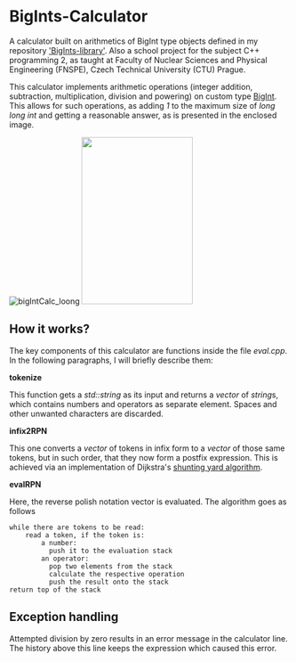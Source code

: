 # BigInts-Calculator

A calculator built on arithmetics of BigInt type objects defined in my repository ['BigInts-library'](https://github.com/PrinceOfCzechia/BigInts-library). Also a school project for the subject C++ programming 2, as taught at Faculty of Nuclear Sciences and Physical Engineering (FNSPE), Czech Technical University (CTU) Prague.

This calculator implements arithmetic operations (integer addition, subtraction, multiplication, division and powering) on custom type [BigInt](https://github.com/PrinceOfCzechia/BigInts-library). This allows for such operations, as adding *1* to the maximum size of *long long int* and getting a reasonable answer, as is presented in the enclosed image.

![bigIntCalc_loong](https://user-images.githubusercontent.com/72036926/186395384-a9c65216-aed6-416f-ac45-86b036f5de42.png)
<img src="https://user-images.githubusercontent.com/72036926/186395384-a9c65216-aed6-416f-ac45-86b036f5de42.png" width="200" height="300"/>

## How it works?

The key components of this calculator are functions inside the file *eval.cpp*. In the following paragraphs, I will briefly describe them:

**tokenize**

This function gets a *std::string* as its input and returns a *vector* of *string*s, which contains numbers and operators as separate element. Spaces and other unwanted characters are discarded.

**infix2RPN**

This one converts a *vector* of tokens in infix form to a *vector* of those same tokens, but in such order, that they now form a postfix expression. This is achieved via an implementation of Dijkstra's [shunting yard algorithm](https://en.wikipedia.org/wiki/Shunting_yard_algorithm).

**evalRPN**

Here, the reverse polish notation vector is evaluated. The algorithm goes as follows

```
while there are tokens to be read:
    read a token, if the token is:
        a number:
          push it to the evaluation stack
        an operator:
          pop two elements from the stack
          calculate the respective operation
          push the result onto the stack
return top of the stack
```

## Exception handling
Attempted division by zero results in an error message in the calculator line. The history above this line keeps the expression which caused this error.
